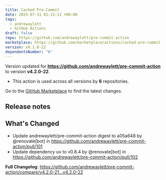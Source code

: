 ```yaml
---
title: Cached Pre-Commit
date: 2025-07-31 01:15:11 +00:00
tags:
  - andrewaylett
  - GitHub Actions
draft: false
repo: https://github.com/andrewaylett/pre-commit-action
marketplace: https://github.com/marketplace/actions/cached-pre-commit
version: v4.2.0-22
dependentsNumber: "6"
---
```



Version updated for **https://github.com/andrewaylett/pre-commit-action** to version **v4.2.0-22**.
- This action is used across all versions by **6** repositories.

Go to the [GitHub Marketplace](https://github.com/marketplace/actions/cached-pre-commit) to find the latest changes.

## Release notes

## What's Changed
* Update andrewaylett/pre-commit-action digest to a05a648 by @renovate[bot] in https://github.com/andrewaylett/pre-commit-action/pull/101
* Update dependency uv to v0.8.4 by @renovate[bot] in https://github.com/andrewaylett/pre-commit-action/pull/102


**Full Changelog**: https://github.com/andrewaylett/pre-commit-action/compare/v4.2.0-21...v4.2.0-22
